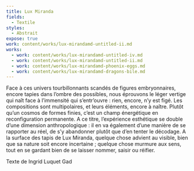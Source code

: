 ```yaml
---
title: Lux Miranda
fields:
  - Textile
styles:
  - Abstrait
expose: true
work: content/works/lux-mirandamd-untitled-ii.md
works:
  - work: content/works/lux-mirandamd-untitled-iv.md
  - work: content/works/lux-mirandamd-untitled-ii.md
  - work: content/works/lux-mirandamd-phoenix-eggs.md
  - work: content/works/lux-mirandamd-dragons-bile.md
---
```


&#x9;							&#x9;
&#x9;				&#x9;

Face à ces univers tourbillonnants scandés de figures
embryonnaires, encore tapies dans l’ombre des possibles, nous éprouvons
le léger vertige qui naît face à l’immensité qui s’entr’ouvre : rien,
encore, n’y est figé. Les compositions sont multipolaires, et leurs éléments, encore à
naître. Plutôt qu’un cosmos de formes finies, c’est un champ énergétique
en reconfiguration permanente. A ce titre, l’expérience esthétique se
double d’une dimension anthropologique : il en va également d’une
manière de se rapporter au réel, de s’y abandonner plutôt que d’en
tenter le décodage. A la surface des tapis de Lux Miranda, quelque chose advient au
visible, bien que sa nature soit encore incertaine ; quelque chose
murmure aux sens, tout en se gardant bien de se laisser nommer, saisir
ou réifier.

Texte de Ingrid Luquet Gad

&#x9;			&#x9;
&#x9;													&#x9;
